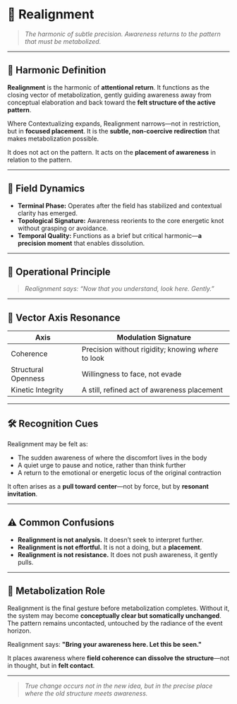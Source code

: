 # 🧭 Realignment

> *The harmonic of subtle precision. Awareness returns to the pattern that must be metabolized.*

---

## 🧪 Harmonic Definition

**Realignment** is the harmonic of **attentional return**. It functions as the closing vector of metabolization, gently guiding awareness away from conceptual elaboration and back toward the **felt structure of the active pattern**.

Where Contextualizing expands, Realignment narrows—not in restriction, but in **focused placement**. It is the **subtle, non-coercive redirection** that makes metabolization possible.

It does not act on the pattern. It acts on the **placement of awareness** in relation to the pattern.

---

## 🧬 Field Dynamics

* **Terminal Phase:** Operates after the field has stabilized and contextual clarity has emerged.
* **Topological Signature:** Awareness reorients to the core energetic knot without grasping or avoidance.
* **Temporal Quality:** Functions as a brief but critical harmonic—**a precision moment** that enables dissolution.

---

## 🎯 Operational Principle

> *Realignment says: “Now that you understand, look here. Gently.”*

---

## 🌿 Vector Axis Resonance

| Axis                | Modulation Signature                                |
| ------------------- | --------------------------------------------------- |
| Coherence           | Precision without rigidity; knowing *where* to look |
| Structural Openness | Willingness to face, not evade                      |
| Kinetic Integrity   | A still, refined act of awareness placement         |

---

## 🛠️ Recognition Cues

Realignment may be felt as:

* The sudden awareness of where the discomfort lives in the body
* A quiet urge to pause and notice, rather than think further
* A return to the emotional or energetic locus of the original contraction

It often arises as a **pull toward center**—not by force, but by **resonant invitation**.

---

## ⚠️ Common Confusions

* **Realignment is not analysis.** It doesn’t seek to interpret further.
* **Realignment is not effortful.** It is not a doing, but a **placement**.
* **Realignment is not resistance.** It does not push awareness, it gently pulls.

---

## 🔧 Metabolization Role

Realignment is the final gesture before metabolization completes. Without it, the system may become **conceptually clear but somatically unchanged**. The pattern remains uncontacted, untouched by the radiance of the event horizon.

Realignment says: **"Bring your awareness here. Let this be seen."**

It places awareness where **field coherence can dissolve the structure**—not in thought, but in **felt contact**.

---

> *True change occurs not in the new idea, but in the precise place where the old structure meets awareness.*
